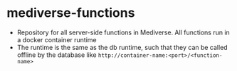 # mediverse-functions
- Repository for all server-side functions in Mediverse. All functions run in a docker container runtime
- The runtime is the same as the db runtime, such that they can be called offline by the database like `http://container-name:<port>/<function-name>`

